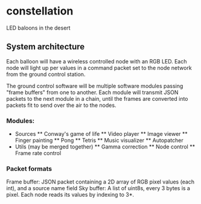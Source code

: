 # constellation
LED baloons in the desert

## System architecture
Each balloon will have a wireless controlled node with an RGB LED. Each node will light up per values in a command packet set to the node network from the ground control station.

The ground control software will be multiple software modules passing "frame buffers" from one to another. Each module will transmit JSON packets to the next module in a chain, until the frames are converted into packets fit to send over the air to the nodes.

### Modules:
* Sources
** Conway's game of life
** Video player
** Image viewer
** Finger painting
** Pong
** Tetris
** Music visualizer
** Autopatcher
* Utils (may be merged together)
** Gamma correction
** Node control
** Frame rate control

### Packet formats
Frame buffer: JSON packet containing a 2D array of RGB pixel values (each int), and a source name field
Sky buffer: A list of uint8s, every 3 bytes is a pixel. Each node reads its values by indexing to 3*<node address>.
